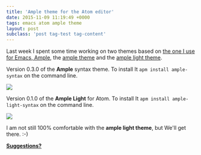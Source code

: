 ```yaml
---
title: 'Ample theme for the Atom editor'
date: 2015-11-09 11:19:49 +0000
tags: emacs atom ample theme
layout: post
subclass: 'post tag-test tag-content'
---
```

Last week I spent some time working on two themes based on [the one I use for Emacs, Ample][emacs], the [ample theme][ample] and the [ample light theme][ample-light].

Version 0.3.0 of the **Ample** syntax theme. To install It `apm install ample-syntax` on the command line.

![](/content/images/2015/11/Screen-Shot-2015-11-03-at-11-14-08.png)

Version 0.1.0 of the **Ample Light** for Atom. To install It `apm install ample-light-syntax` on the command line.

![](/content/images/2015/11/Screen-Shot-2015-11-06-at-11-51-00.png)

I am not still 100% comfortable with the **ample light theme**, but We'll get there. :-)

[**Suggestions?**][issue]

[ample]: https://github.com/javaguirre/ample-syntax
[ample-light]: https://github.com/javaguirre/ample-light-syntax
[emacs]: https://github.com/jordonbiondo/ample-theme
[issue]: https://github.com/javaguirre/ample-syntax/issues
